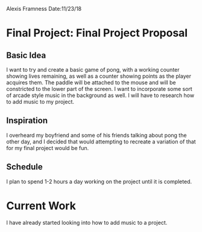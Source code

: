 Alexis Framness
Date:11/23/18

# **Final Project:** Final Project Proposal

## Basic Idea

I want to try and create a basic game of pong, with a working counter showing lives remaining, as well as a counter showing points as the player acquires them. The paddle will be attached to the mouse and will be constricted to the lower part of the screen. I want to incorporate some sort of arcade style music in the background as well. I will have to research how to add music to my project.

## Inspiration
I overheard my boyfriend and some of his friends talking about pong the other day, and I decided that would attempting to recreate a variation of that for my final project would be fun.

## Schedule
I plan to spend 1-2 hours a day working on the project until it is completed.

# Current Work
I have already started looking into how to add music to a project.
